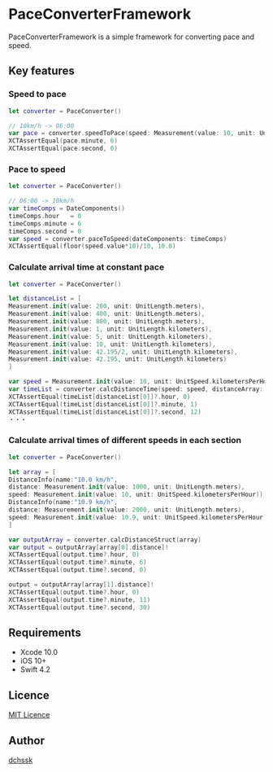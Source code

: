 PaceConverterFramework
====

PaceConverterFramework is a simple framework for converting pace and speed.

## Key features

### Speed to pace
```swift
let converter = PaceConverter()

// 10km/h -> 06:00
var pace = converter.speedToPace(speed: Measurement(value: 10, unit: UnitSpeed.kilometersPerHour))
XCTAssertEqual(pace.minute, 6)
XCTAssertEqual(pace.second, 0)
```

###  Pace to speed
```swift
let converter = PaceConverter()

// 06:00 -> 10km/h
var timeComps = DateComponents()
timeComps.hour   = 0
timeComps.minute = 6
timeComps.second = 0
var speed = converter.paceToSpeed(dateComponents: timeComps)
XCTAssertEqual(floor(speed.value*10)/10, 10.0)
```

###  Calculate arrival time at constant pace
```swift
let converter = PaceConverter()

let distanceList = [
Measurement.init(value: 200, unit: UnitLength.meters),
Measurement.init(value: 400, unit: UnitLength.meters),
Measurement.init(value: 800, unit: UnitLength.meters),
Measurement.init(value: 1, unit: UnitLength.kilometers),
Measurement.init(value: 5, unit: UnitLength.kilometers),
Measurement.init(value: 10, unit: UnitLength.kilometers),
Measurement.init(value: 42.195/2, unit: UnitLength.kilometers),
Measurement.init(value: 42.195, unit: UnitLength.kilometers)
]

var speed = Measurement.init(value: 10, unit: UnitSpeed.kilometersPerHour)
var timeList = converter.calcDistanceTime(speed: speed, distanceArray: distanceList)
XCTAssertEqual(timeList[distanceList[0]]?.hour, 0)
XCTAssertEqual(timeList[distanceList[0]]?.minute, 1)
XCTAssertEqual(timeList[distanceList[0]]?.second, 12)
・・・
```

###  Calculate arrival times of different speeds in each section
```swift
let converter = PaceConverter()

let array = [
DistanceInfo(name:"10.0 km/h",
distance: Measurement.init(value: 1000, unit: UnitLength.meters),
speed: Measurement.init(value: 10, unit: UnitSpeed.kilometersPerHour)),
DistanceInfo(name:"10.9 km/h",
distance: Measurement.init(value: 2000, unit: UnitLength.meters),
speed: Measurement.init(value: 10.9, unit: UnitSpeed.kilometersPerHour))
]

var outputArray = converter.calcDistanceStruct(array)
var output = outputArray[array[0].distance]!
XCTAssertEqual(output.time?.hour, 0)
XCTAssertEqual(output.time?.minute, 6)
XCTAssertEqual(output.time?.second, 0)

output = outputArray[array[1].distance]!
XCTAssertEqual(output.time?.hour, 0)
XCTAssertEqual(output.time?.minute, 11)
XCTAssertEqual(output.time?.second, 30)
```

## Requirements
* Xcode 10.0
* iOS 10+
* Swift 4.2

## Licence

[MIT Licence](https://github.com/dchssk/PaceConverterFramework/blob/master/LICENSE)

## Author

[dchssk](https://github.com/dchssk)
